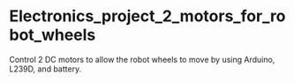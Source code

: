 # Electronics_project_2_motors_for_robot_wheels
Control 2 DC motors  to allow the robot wheels to move by using Arduino, L239D, and battery.
